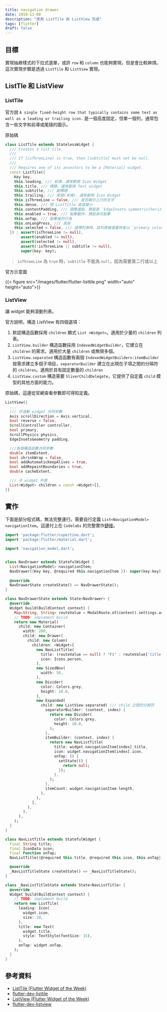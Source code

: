 ```yaml
---
title: navigation drawer
date: 2019-11-08
description: "使用 ListTile 與 ListView 完成"
tags: [flutter]
draft: false
---
```


## 目標
實現抽屜樣式的下拉式選單，或許 `row` 和 `column` 也能夠實現，但是會比較麻煩。這次實現步驟是透過 `ListTile` 和 `ListView` 實現。

## ListTle 和 ListView
### ListTile
官方說 `A single fixed-height row that typically contains some text as well as a leading or trailing icon.` 是一個高度固定，但單一個列，通常包含一些文字和前導或尾隨的圖示。

原始碼
```dart
class ListTile extends StatelessWidget {
  /// Creates a list tile.
  ///
  /// If [isThreeLine] is true, then [subtitle] must not be null.
  ///
  /// Requires one of its ancestors to be a [Material] widget.
  const ListTile({
    Key key,
    this.leading, /// 前導，通常都用 Icon Widget
    this.title, /// 標題，通常都用 Text widget
    this.subtitle, /// 副標題
    this.trailing, /// 尾隨(末端)，通常都用 Icon Widget
    this.isThreeLine = false, /// 是否顯示三行的文字
    this.dense, /// 把 ListTitle 高度變小
    this.contentPadding, /// 調整邊距，預設是 `EdgeInsets.symmetric(horizontal: 16.0)`
    this.enabled = true, /// 點擊動作，預設為可點擊
    this.onTap, /// 點擊後的行為
    this.onLongPress, /// 長按
    this.selected = false, /// 選擇列表時，該列表被選重時會以 `primary color` 作為顏色，`ListTileTheme` 可覆寫
  }) : assert(isThreeLine != null),
       assert(enabled != null),
       assert(selected != null),
       assert(!isThreeLine || subtitle != null),
       super(key: key);
```
>`isThreeLine` 為 `true` 時，`subtitle` 不能為 `null`，因為需要第二行或以上

官方示意圖
<!-- ![](../assets/img/flutter/flutter-listtile.png) -->
{{< figure src="/images/flutter/flutter-listtile.png" width="auto" height="auto">}}

### ListView
讓 widget 能夠滾動列表。

官方說明，構造 ListView 有四個選項：
1. 默認構造函數採用 `children` 顯式 `List <Widget>`。適用於少量的 `children` 列表。
2. `ListView.builder` 構造函數採用 `IndexedWidgetBuilder`，它建立在 `children` 的需求。適用於大量 `children` 或無限多個。
3. `ListView.separated` 構造函數有兩個 `IndexedWidgetBuilders:itemBuilder` 按需求建立多個子項目，`separatorBuilder` 建立在出現在子項之間的分隔符的 `children`。適用於具有固定數量的 `children`
4. `ListView.custom` 構造需要 `SliverChildDelegate`，它提供了自定義 `child` 模型的其他方面的能力。

原始碼，這邊從官網查看參數即可得知定義。
```dart
ListView({
  ...  
  /// 可滾動 widget 共同參數
  Axis scrollDirection = Axis.vertical,
  bool reverse = false,
  ScrollController controller,
  bool primary,
  ScrollPhysics physics,
  EdgeInsetsGeometry padding,

  ///各個構造函數共同參數
  double itemExtent,
  bool shrinkWrap = false,
  bool addAutomaticKeepAlives = true,
  bool addRepaintBoundaries = true,
  double cacheExtent,

  /// 子 widget 列表
  List<Widget> children = const <Widget>[],
})
```

## 實作
下面是部分程式碼，無法完整運行。需要自行定義 `List<NavigationModel> navigationItem`。這邊付上在 `Codelabs` 的完整實作[鏈接](https://github.com/CCH0124/flutter-codelabs/tree/master/first_flutter)。

```dart
import 'package:flutter/cupertino.dart';
import 'package:flutter/material.dart';

import 'navigation_model.dart';


class NavDrawer extends StatefulWidget {
  List<NavigationModel> navigationItem;
  NavDrawer({Key key, @required this.navigationItem }): super(key:key);
  
  @override
  NavDrawerState createState() => NavDrawerState();
}

class NavDrawerState extends State<NavDrawer> {
  @override
  Widget build(BuildContext context) {
    Map<String, String> routeValue = ModalRoute.of(context).settings.arguments; // 不同路由傳值接值
    // TODO: implement build
    return new Material(
      child: new Container(
        width: 200,
        child: new Drawer(
          child: new Column(
            children: <Widget>[
              new NavListTitle(
                title: (routeValue == null) ? "F1" : routeValue['title'],
                icon: Icons.person,
              ),
              new SizedBox(
                width: 50,
              ),
              new Divider(
                color: Colors.grey,
                height: 10.0,
              ),
              new Expanded(
                child: new ListView.separated( /// child 之間的分割符
                  separatorBuilder: (context, index) {
                    return new Divider(
                      color: Colors.grey,
                      height: 10.0,
                    );
                  },
                  itemBuilder: (context, index) {
                    return new NavListTitle(
                      title: widget.navigationItem[index].title,
                      icon: widget.navigationItem[index].icon,
                      onTap: () {
                        setState(() {
                          return null;
                        });
                      },
                    );
                  },
                  itemCount: widget.navigationItem.length,
                ),
              ),
            ],
          ),
        ),
      ),
    );
  }
}

class NavListTitle extends StatefulWidget {
  final String title;
  final IconData icon;
  final Function onTap;
  NavListTitle({@required this.title, @required this.icon, this.onTap});

  @override
  _NavListTitleState createState() => _NavListTitleState();
}

class _NavListTitleState extends State<NavListTitle> {
  @override
  Widget build(BuildContext context) {
    // TODO: implement build
    return new ListTile(
      leading: Icon( 
        widget.icon,
        size: 20,
      ),
      title: new Text(
        widget.title,
        style: TextStyle(fontSize: 15),
      ),
      onTap: widget.onTap,
    );
  }
}
```

## 參考資料
- [ListTile (Flutter Widget of the Week)](https://www.youtube.com/watch?v=l8dj0yPBvgQ)
- [flutter-dev-listtile](https://api.flutter.dev/flutter/material/ListTile-class.html)
- [ListView (Flutter Widget of the Week)](https://www.youtube.com/watch?v=KJpkjHGiI5A)
- [flutter-dev-listview](https://api.flutter.dev/flutter/widgets/ListView-class.html)
